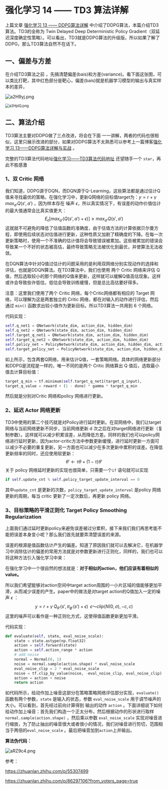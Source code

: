 # 强化学习 14 —— TD3 算法详解

上篇文章 [强化学习 13 —— DDPG算法详解](https://blog.csdn.net/november_chopin/article/details/108171030) 中介绍了DDPG算法，本篇介绍TD3算法。TD3的全称为 Twin Delayed Deep Deterministic Policy Gradient（双延迟深度确定性策略）。可以看出，TD3就是DDPG算法的升级版，所以如果了解了DDPG，那么TD3算法自然不在话下。

## 一、偏差与方差

在介绍TD3算法之前 ，先搞清楚偏差(bais)和方差(variance)。看下面这张图，可以类比打靶，其中红色部分是靶心，偏差(bais)就是机器学习模型的输出与真实样本的差异，

![a2H9yj.png](https://s1.ax1x.com/2020/08/06/a2H9yj.png)

<img src="https://s1.ax1x.com/2020/08/06/a2HplQ.png" alt="a2HplQ.png" style="zoom:80%;" />

## 二、算法介绍

TD3算法主要对DDPG做了三点改进，将会在下面 一一讲解，两者的代码也很相似，这里只展示改进的部分，如果对DDPG算法不太熟悉可以参考上一篇博客[强化学习 13——DDPG算法详解与实战](https://blog.csdn.net/november_chopin/article/details/108171030) 。

完整的TD3算法代码地址[强化学习——TD3算法代码地址](https://github.com/NovemberChopin/RL_Tutorial/blob/master/code/TD3.py) 还望随手一个 `star`，再此不胜感激

### 1、双 Critic 网络

我们知道，DDPG源于DQN，而DQN源于Q-Learning，这些算法都是通过估计Q值来寻找最优的策略，在强化学习中，更新Q网络的目标值target为：$y=r+\gamma\;max_{a'}Q(s',a')$ ，因为样本存在 噪声 $\epsilon$，所以真实情况下，有误差的动作价值估计的最大值通常会比真实值更大：
$$
E_\epsilon[max_{a'}(Q(s',a')+\epsilon)] \geq max_{a'}Q(s',a')
$$
这就就不可避免的降低了估值函数的准确度，由于估值方法的计算依据贝尔曼方程，即使用后续状态对估值进行更新，这种性质又加剧了精确度的下降。在每一次更新策略时，使用一个不准确的估计值将会导致错误被累加。这些被累加的错误会导致某一个不好的状态被高估，最终导致策略无法被优化到最优，并使算法无法收敛。

在DQN算法中针对Q值过估计的问题采用的是利用双网络分别实现动作的选择和评估，也就是DDQN算法。在TD3算法中，我们也使用 两个 Critic 网络来评估 Q 值，然后选取较小的那个网络的Q值来更新，这样就可以缓解Q值高估现象。这样或许会导致些许低估，低估会导致训练缓慢，但是总比高估要好得多。

注意：这里我们使用了两个 Critic 网络，每个Critic网络都有相应的 Target 网络，可以理解为这是两套独立的 Critic 网络，都在对输入的动作进行评估，然后通过 `min()` 函数求出较小值作为更新目标。所以TD3算法一共用到 6 个网络。

代码实现：

```python
self.q_net1 = QNetwork(state_dim, action_dim, hidden_dim)
self.q_net2 = QNetwork(state_dim, action_dim, hidden_dim)
self.target_q_net1 = QNetwork(state_dim, action_dim, hidden_dim)
self.target_q_net2 = QNetwork(state_dim, action_dim, hidden_dim)
self.policy_net = PolicyNetwork(state_dim, action_dim, hidden_dim, action_range)
self.target_policy_net = PolicyNetwork(state_dim, action_dim, hidden_dim, action_range)
```

如上所示，包含两套Q网络，用来估计Q值，一套策略网络。具体的网络更新部分和DDPG是流程是一样的，唯一不同的是两个 Critic 网络算出 Q 值后，选取最小值去计算目标值：

```python
target_q_min = tf.minimum(self.target_q_net1(target_q_input), 		               self.target_q_net2(target_q_input))
target_q_value = reward + (1 - done) * gamma * target_q_min
```

然后就是分别对Critic 网络和policy 网络进行更新。

### 2、延迟 Actor 网络更新

TD3中使用的第二个技巧就是对Policy进行延时更新。在双网络中，我们让target网络与当前网络更新不同步，当前网络更新 d 次之后在对target网络进行更新（复制参数）。这样就可以减少积累误差，从而降低方差。同样的我们也可以policy网络进行延时更新，因为actor-critic方法中参数更新缓慢，进行延时更新一方面可以减少不必要的重复更新，另一方面也可以减少在多次更新中累积的误差。在降低更新频率的同时，还应使用软更新：
$$
\theta'\leftarrow \tau\theta + (1-\tau)\theta'
$$
关于 policy 网络延时更新的实现也很简单，只需要一个`if` 语句就可以实现

```python
if self.update_cnt % self.policy_target_update_interval == 0
```

其中`update_cnt` 是更新的次数，`policy_target_update_interval` 是policy 网络更新的周期，每当 critic 更新了一定次数后，再更新 policy 网络。

### 3、目标策略的平滑正则化 Target Policy Smoothing Regularization

上面我们通过延时更新policy来避免误差被过分累积，接下来我们我们再思考能不能把误差本身变小呢？那么我们首先就要弄清楚误差的来源。

误差的根源是值函数估计产生的偏差。知道了原因我们就可以去解决它，在机器学习中消除估计的偏差的常用方法就是对参数更新进行正则化，同样的，我们也可以将这种方法引入强化学习中来：

在强化学习中一个很自然的想法就是：**对于相似的action，他们应该有着相似的value。**

所以我们希望能够对action空间中target action周围的一小片区域的值能够更加平滑，从而减少误差的产生。paper中的做法是对target action的Q值加入一定的噪声 $\epsilon$ ：
$$
y = r + \gamma\;Q_{\theta'}(s', \pi_{\phi'}(s')+\epsilon)\;\; \epsilon ～clip(N(0,\sigma), -c, c)
$$
这里的噪声可以看作是一种正则化方式，这使得值函数更新更加平滑。

代码实现：

```python
def evaluate(self, state, eval_noise_scale):
    state = state.astype(np.float32)
    action = self.forward(state)
    action = self.action_range * action
    # add noise
    normal = Normal(0, 1)
    noise = normal.sample(action.shape) * eval_noise_scale
    eval_noise_clip = 2 * eval_noise_scale
    noise = tf.clip_by_value(noise, -eval_noise_clip, eval_noise_clip)
    action = action + noise
    return action
```

如代码所示，给动作加上噪音这部分在策略策略网络评估部分实现，`evaluate()`函数有两个参数，`state` 是输入的状态，参数 `eval_noise_scale` 用于调节噪声的大小。可以看到，首先经过前向计算得到 输出的动作 `action` 。下面详细说下如何给动作加上噪音：首先我们构造一个正太分布，然后根据动作的形状进行取样`normal.sample(action.shape)` ，然后乘以参数 `eval_noise_scale` 实现对噪音进行缩放，为了防止抽出的噪音很大或者很小的情况，我们对噪音进行剪切，范围相当于两倍的`eval_noise_scale` 。最后把噪音加到`action`上并输出。

**算法伪代码：**

![aRZ9c4.png](https://s1.ax1x.com/2020/08/06/aRZ9c4.png)



参考：

https://zhuanlan.zhihu.com/p/55307499

https://zhuanlan.zhihu.com/p/86297106?from_voters_page=true

